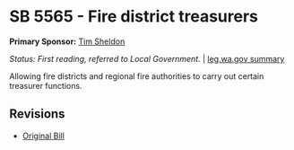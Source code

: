 # SB 5565 - Fire district treasurers
**Primary Sponsor:** [Tim Sheldon](/person/leg/timothy.sheldon.md)

*Status: First reading, referred to Local Government.* | [leg.wa.gov summary](https://app.leg.wa.gov/billsummary?BillNumber=5565&Year=2021)

Allowing fire districts and regional fire authorities to carry out certain treasurer functions.

## Revisions
* [Original Bill](1/)